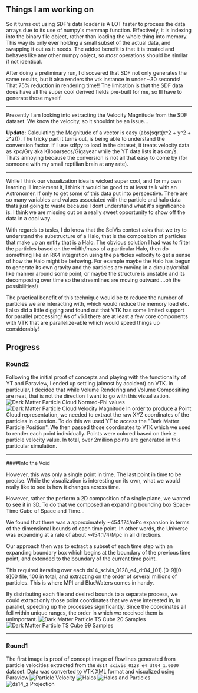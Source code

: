 ## Things I am working on
So it turns out using SDF's data loader is A LOT faster to process the data arrays due to its use of numpy's memmap function. Effectively, it is indexing into the binary file object, rather than loading the whole thing into memory. This way its only ever holding a small subset of the actual data, and swapping it out as it needs. The added benefit is that it is treated and behaves like any other numpy object, so *most* operations should be similar if not identical.

After doing a preliminary run, I discovered that SDF not only generates the same results, but it also renders the vtk instance in under ~30 seconds! That 75% reduction in rendering time!! The limitation is that the SDF data does have all the super cool derived fields pre-built for me, so Ill have to generate those myself.

---
Presently I am looking into extracting the Velocity Magnitude from the SDF dataset. We know the velocity, so it shouldnt be an issue...

__Update:__ Calculating the Magnitude of a vector is easy (abs(sqrt(x^2 + y^2 + z^2))). The tricky part it turns out, is being able to understand the conversion factor. If I use sdfpy to load in the dataset, it treats velocity data as kpc/Gry aka Kiloparsecs/Gigayear while the YT data lists it as cm/s. Thats annoying because the conversion is not all that easy to come by (for someone with my small reptilian brain at any rate).

---
While I think our visualization idea is wicked super cool, and for my own learning Ill implement it, I think it would be good to at least talk with an Astronomer. If only to get some of this data put into perspective. There are so many variables and values associated with the particle and halo data thats just going to waste because I dont understand what it's significance is. I think we are missing out on a really sweet opportunity to show off the data in a cool way.


With regards to tasks, I do know that the SciVis contest asks that we try to understand the substructure of a Halo, that is the composition of particles that make up an entity that is a Halo. The obvious solution I had was to filter the particles based on the width/mass of a particular Halo, then do something like an RK4 integration using the particles velocity to get a sense of how the Halo might be behaving. For example maybe the Halo has begun to generate its own gravity and the particles are moving in a circular/orbital like manner around some point, or maybe the structure is unstable and its decomposing over time so the streamlines are moving outward....oh the possibilities!)

The practical benefit of this technique would be to reduce the number of particles we are interacting with, which would reduce the memory load etc. I also did a little digging and found out that VTK has some limited support for parallel processing! As of v6.1 there are at least a few core components with VTK that are parallelize-able which would speed things up considerably!



## Progress
### Round2
Following the initial proof of concepts and playing with the functionality of YT and Paraview, I ended up settling (almost by accident) on VTK. In particular, I decided that while Volume Rendering and Volume Compositiing are neat, that is not the direction I want to go with this visualization.
![Dark Matter Particle Cloud Normed-Phi values](images/progress/round2/DarkSkyParticlePhi-Normed2.png)
![Dark Matter Particle Cloud Velocity Magnitude](images/progress/round2/DarkSkyParticleMagnitudeCube.png)
In order to produce a Point Cloud representation, we needed to extract the raw XYZ coordinates of the particles in question. To do this we used YT to access the "Dark Matter Particle Position". We then passed those coordinates to VTK which we used to render each point individually. Points were colored based on their z particle velocity value. In total, over 2million points are generated in this particular simulation.

---
####Into the Void

However, this was only a single point in time. The last point in time to be precise. While the visualization is interesting on its own, what we would really like to see is how it changes across time.

However, rather the perform a 2D composition of a single plane, we wanted to see it in 3D. To do that we composed an expanding bounding box Space-Time Cube of Space and Time...

We found that there was a approximately ~454.174/mPc expansion in terms of the dimensional bounds of each time point. In other words, the Universe was expanding at a rate of about ~454.174/Mpc in all directions.

Our approach then was to extract a subset of each time step with an expanding boundary box which begins at the boundary of the previous time point, and extended to the boundary of the current time point.

This required iterating over each ds14_scivis_0128_e4_dt04_[01].[0-9][0-9]00 file, 100 in total, and extracting on the order of several millions of particles. This is where MPI and BlueWaters comes in handy.

By distributing each file and desired bounds to a separate process, we could extract only those point coordinates that we were interested in, in parallel, speeding up the processes significantly. Since the coordinates all fell within unique ranges, the order in which we received them is unimportant.
![Dark Matter Particle TS Cube 20 Samples](images/DarkSkyTimeBox6.png)
![Dark Matter Particle TS Cube 99 Samples](images/DarkSkyTimeBox9.png)

---
### Round1
The first image is proof of concept image of flowlines generated from particle velocities extracted from the `ds14_scivis_0128_e4_dt04_1.0000` dataset. Data was converted to VTK XML format and visualized using Paraview
![Particle Velocity](images/progress/round1/ds14_scivis_0128_particle_velocity.png)
![Halos](images/progress/round1/halos.png)
![Halos and Particles](images/progress/round1/halos_and_particles.png)
![ds14_z Projection](images/progress/round1/ds14_scivis_0128_e4_dt04_1.0000_Projection_z_all_cic.png)
